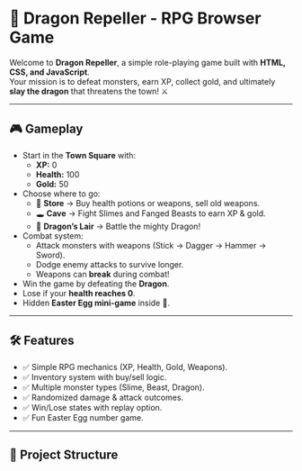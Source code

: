 # 🐉 Dragon Repeller - RPG Browser Game

Welcome to **Dragon Repeller**, a simple role-playing game built with **HTML, CSS, and JavaScript**.  
Your mission is to defeat monsters, earn XP, collect gold, and ultimately **slay the dragon** that threatens the town! ⚔️

---

## 🎮 Gameplay

- Start in the **Town Square** with:
  - **XP:** 0
  - **Health:** 100
  - **Gold:** 50
- Choose where to go:
  - 🏬 **Store** → Buy health potions or weapons, sell old weapons.
  - 🕳️ **Cave** → Fight Slimes and Fanged Beasts to earn XP & gold.
  - 🐉 **Dragon’s Lair** → Battle the mighty Dragon!
- Combat system:
  - Attack monsters with weapons (Stick → Dagger → Hammer → Sword).
  - Dodge enemy attacks to survive longer.
  - Weapons can **break** during combat!
- Win the game by defeating the **Dragon**.  
- Lose if your **health reaches 0**.  
- Hidden **Easter Egg mini-game** inside 👀.

---

## 🛠️ Features

- ✅ Simple RPG mechanics (XP, Health, Gold, Weapons).
- ✅ Inventory system with buy/sell logic.
- ✅ Multiple monster types (Slime, Beast, Dragon).
- ✅ Randomized damage & attack outcomes.
- ✅ Win/Lose states with replay option.
- ✅ Fun Easter Egg number game.

---

## 📂 Project Structure

